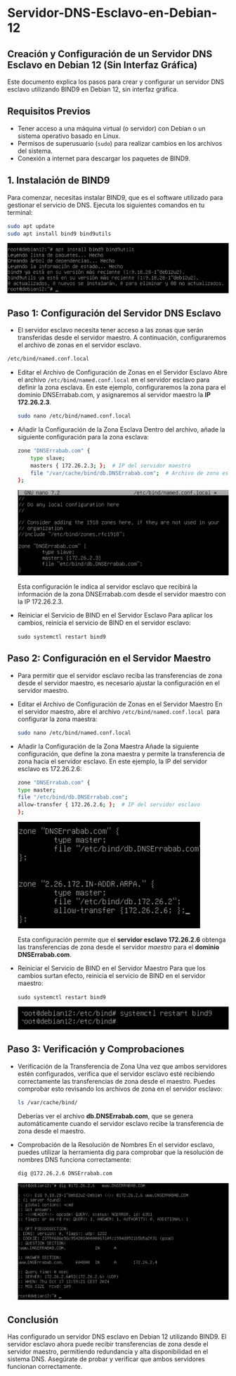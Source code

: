 # Servidor-DNS-Esclavo-en-Debian-12

## Creación y Configuración de un Servidor DNS Esclavo en Debian 12 (Sin Interfaz Gráfica)
Este documento explica los pasos para crear y configurar un servidor DNS esclavo utilizando BIND9 en Debian 12, sin interfaz gráfica. 
## Requisitos Previos

- Tener acceso a una máquina virtual (o servidor) con Debian o un sistema operativo basado en Linux.
- Permisos de superusuario (`sudo`) para realizar cambios en los archivos del sistema.
- Conexión a internet para descargar los paquetes de BIND9.

## 1. Instalación de BIND9

Para comenzar, necesitas instalar BIND9, que es el software utilizado para gestionar el servicio de DNS. Ejecuta los siguientes comandos en tu terminal:

```bash
sudo apt update
sudo apt install bind9 bind9utils 
```
![DNS](/img/DNS1.png)

## Paso 1: Configuración del Servidor DNS Esclavo
* El servidor esclavo necesita tener acceso a las zonas que serán transferidas desde el servidor maestro. A continuación, configuraremos el archivo de zonas en el servidor esclavo.

```bash
/etc/bind/named.conf.local
```

* Editar el Archivo de Configuración de Zonas en el Servidor Esclavo
    Abre el archivo `/etc/bind/named.conf.local` en el servidor esclavo para definir la zona esclava. En este ejemplo, configuraremos la zona para el dominio DNSErrabab.com, y asignaremos al servidor maestro la **IP 172.26.2.3**.

    ```bash
    sudo nano /etc/bind/named.conf.local
    ```
* Añadir la Configuración de la Zona Esclava
    Dentro del archivo, añade la siguiente configuración para la zona esclava:

    ```bash
    zone "DNSErrabab.com" {
        type slave;
        masters { 172.26.2.3; };  # IP del servidor maestro
        file "/var/cache/bind/db.DNSErrabab.com";  # Archivo de zona esclava
    };
    ```
    ![DNS](/img/DNS2.png)

    Esta configuración le indica al servidor esclavo que recibirá la información de la zona DNSErrabab.com desde el servidor maestro con la IP 172.26.2.3.
* Reiniciar el Servicio de BIND en el Servidor Esclavo
    Para aplicar los cambios, reinicia el servicio de BIND en el servidor esclavo:

    `sudo systemctl restart bind9`

## Paso 2: Configuración en el Servidor Maestro
* Para permitir que el servidor esclavo reciba las transferencias de zona desde el servidor maestro, es necesario ajustar la configuración en el servidor maestro.

* Editar el Archivo de Configuración de Zonas en el Servidor Maestro
    En el servidor maestro, abre el archivo `/etc/bind/named.conf.local `para configurar la zona maestra:
    ```bash
    sudo nano /etc/bind/named.conf.local
    ```
* Añadir la Configuración de la Zona Maestra
    Añade la siguiente configuración, que define la zona maestra y permite la transferencia de zona hacia el servidor esclavo. En este ejemplo, la IP del servidor esclavo es 172.26.2.6:

    ```bash
    zone "DNSErrabab.com" {
    type master;
    file "/etc/bind/db.DNSErrabab.com";
    allow-transfer { 172.26.2.6; };  # IP del servidor esclavo
    };
    ```
    ![DNS](/img/DNS3.png)

    Esta configuración permite que el **servidor esclavo 172.26.2.6** obtenga las transferencias de zona desde el servidor *maestro* para el **dominio DNSErrabab.com**.
* Reiniciar el Servicio de BIND en el Servidor Maestro
    Para que los cambios surtan efecto, reinicia el servicio de BIND en el servidor maestro:

    `sudo systemctl restart bind9`

    ![DNS](/img/DNS4.png)

## Paso 3: Verificación y Comprobaciones
* Verificación de la Transferencia de Zona
    Una vez que ambos servidores estén configurados, verifica que el servidor esclavo esté recibiendo correctamente las transferencias de zona desde el maestro. Puedes comprobar esto revisando los archivos de zona en el servidor esclavo:

    ```bash
    ls /var/cache/bind/
    ```
    Deberías ver el archivo **db.DNSErrabab.com**, que se genera automáticamente cuando el servidor esclavo recibe la transferencia de zona desde el maestro.

* Comprobación de la Resolución de Nombres
    En el servidor esclavo, puedes utilizar la herramienta dig para comprobar que la resolución de nombres DNS funciona correctamente:

    ```bash
    dig @172.26.2.6 DNSErrabab.com
    ```

    ![DNS](/img/DNS5.png)

## Conclusión
Has configurado un servidor DNS esclavo en Debian 12 utilizando BIND9. El servidor esclavo ahora puede recibir transferencias de zona desde el servidor maestro, permitiendo redundancia y alta disponibilidad en el sistema DNS. Asegúrate de probar y verificar que ambos servidores funcionan correctamente.







